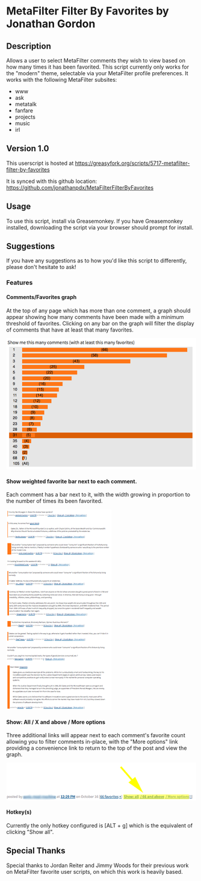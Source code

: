 # MetaFilter Filter By Favorites by Jonathan Gordon

## Description

Allows a user to select MetaFilter comments they wish to view based on how many times it has been favorited. This
script currently only works for the "modern" theme, selectable via your MetaFilter profile preferences. It works with
the following MetaFilter subsites:

+ www
+ ask
+ metatalk
+ fanfare
+ projects
+ music
+ irl

## Version 1.0

This userscript is hosted at https://greasyfork.org/scripts/5717-metafilter-filter-by-favorites

It is synced with this github location: https://github.com/jonathanpdx/MetaFilterFilterByFavorites

## Usage

To use this script, install via Greasemonkey. If you have Greasemonkey installed, downloading the script via your
browser should prompt for install.

## Suggestions

If you have any suggestions as to how you'd like this script to differently, please don't hesitate to ask!

### Features

#### Comments/Favorites graph

At the top of any page which has more than one comment, a graph should appear showing how many comments have been
made with a minimum threshold of favorites. Clicking on any bar on the graph will filter the display of comments that
have at least that many favorites.

![Comment/Favorite Graph](https://raw.githubusercontent.com/jonathanpdx/MetaFilterFilterByFavorites/master/comment-favorite-graph.png "Current selection remains highlighted.")

#### Show weighted favorite bar next to each comment.

Each comment has a bar next to it, with the width growing in proportion to the number of times its been favorited.

![Comments with favorite bar](favorite-highlight-per-comment.png "The more comments the wider the bar.")

#### Show: All / X and above / More options

Three additional links will appear next to each comment's favorite count allowing you to filter comments in-place,
with the "More options" link providing a convenience link to return to the top of the post and view the graph.

![Adjust favorite level per comment](comment.png "Show all / x and above / More options.")

#### Hotkey(s)

Currently the only hotkey configured is [ALT + g] which is the equivalent of clicking "Show all".

## Special Thanks

Special thanks to Jordan Reiter and Jimmy Woods for their previous work on MetaFilter favorite user scripts,
on which this work is heavily based.
